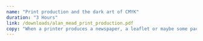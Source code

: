 ```yaml
---
name: "Print production and the dark art of CMYK"
duration: "3 Hours"
link: /downloads/alan_mead_print_production.pdf
copy: "When a printer produces a newspaper, a leaflet or maybe some packaging, people are amazed to discover that it’s nearly always printed using just 4 colours, and one of those is black! So how do they do that?"
---
```


